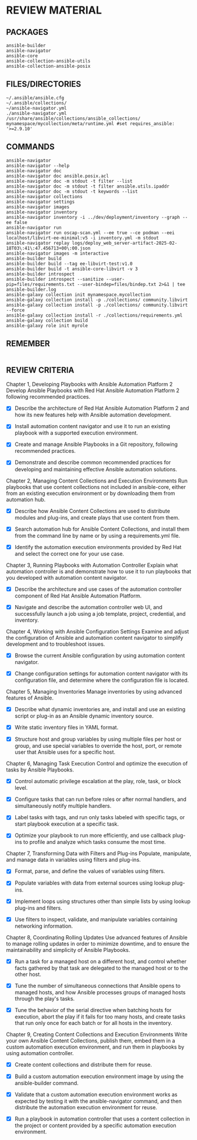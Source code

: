 # REVIEW MATERIAL

## PACKAGES

```
ansible-builder
ansible-navigator
ansible-core
ansible-collection-ansible-utils
ansible-collection-ansible-posix
```

## FILES/DIRECTORIES

```
~/.ansible/ansible.cfg
~/.ansible/collections/
~/ansible-navigator.yml
./ansible-navigator.yml
/usr/share/ansible/collections/ansible_collections/
mynamespace/mycollection/meta/runtime.yml #set requires_ansible: '>=2.9.10'

```

## COMMANDS

```
ansible-navigator
ansible-navigator --help
ansible-navigator doc
ansible-navigator doc ansible.posix.acl
ansible-navigator doc -m stdout -t filter --list
ansible-navigator doc -m stdout -t filter ansible.utils.ipaddr
ansible-navigator doc -m stdout -t keywords --list
ansible-navigator collections
ansible-navigator settings
ansible-navigator images
ansible-navigator inventory
ansible-navigator inventory -i ../dev/deployment/inventory --graph --ee false 
ansible-navigator run
ansible-navigator run oscap-scan.yml --ee true --ce podman --eei localhost/libvirt-ee-minimal:v5 -i inventory.yml -m stdout
ansible-navigator replay logs/deploy_web_server-artifact-2025-02-18T03\:41\:47.456713+00\:00.json
ansible-navigator images -m interactive
ansible-builder build
ansible-builder build --tag ee-libvirt-test:v1.0
ansible-builder build -t ansible-core-libvirt -v 3
ansible-builder introspect
ansible-builder introspect --sanitize --user-pip=files/requirements.txt --user-bindep=files/bindep.txt 2>&1 | tee ansible-builder.log
ansible-galaxy collection init mynamespace.mycollection
ansible-galaxy collection install -p ./collections/ community.libvirt
ansible-galaxy collection install -p ./collections/ community.libvirt --force
ansible-galaxy collection install -r ./collections/requirements.yml
ansible-galaxy collection build
ansible-galaxy role init myrole
```

## REMEMBER

```
```

## REVIEW CRITERIA

Chapter 1, Developing Playbooks with Ansible Automation Platform 2
Develop Ansible Playbooks with Red Hat Ansible Automation Platform 2 following recommended practices.

- [x] Describe the architecture of Red Hat Ansible Automation Platform 2 and how its new features
help with Ansible automation development.

- [x] Install automation content navigator and use it to run an existing playbook with a supported
execution environment.

- [x] Create and manage Ansible Playbooks in a Git repository, following recommended practices.

- [x] Demonstrate and describe common recommended practices for developing and maintaining
effective Ansible automation solutions.

Chapter 2, Managing Content Collections and Execution Environments
Run playbooks that use content collections not included in ansible-core, either from an existing execution environment or by downloading them from automation hub.

- [x] Describe how Ansible Content Collections are used to distribute modules and plug-ins, and
create plays that use content from them.

- [x] Search automation hub for Ansible Content Collections, and install them from the command line
by name or by using a requirements.yml file.

- [x] Identify the automation execution environments provided by Red Hat and select the correct one
for your use case.

Chapter 3, Running Playbooks with Automation Controller
Explain what automation controller is and demonstrate how to use it to run playbooks that you developed with automation content navigator.

- [x] Describe the architecture and use cases of the automation controller component of Red Hat Ansible Automation Platform.

- [x] Navigate and describe the automation controller web UI, and successfully launch a job using a job template, project, credential, and inventory.

Chapter 4, Working with Ansible Configuration Settings
Examine and adjust the configuration of Ansible and automation content navigator to simplify development and to troubleshoot issues.

- [x] Browse the current Ansible configuration by using automation content navigator.

- [x] Change configuration settings for automation content navigator with its configuration file, and determine where the configuration file is located.

Chapter 5, Managing Inventories
Manage inventories by using advanced features of Ansible.

- [x] Describe what dynamic inventories are, and install and use an existing script or plug-in as an Ansible dynamic inventory source.

- [x] Write static inventory files in YAML format.

- [x] Structure host and group variables by using multiple files per host or group, and use special variables to override the host, port, or remote user that Ansible uses for a specific host.

Chapter 6, Managing Task Execution
Control and optimize the execution of tasks by Ansible Playbooks.

- [x] Control automatic privilege escalation at the play, role, task, or block level.

- [x] Configure tasks that can run before roles or after normal handlers, and simultaneously notify multiple handlers.

- [x] Label tasks with tags, and run only tasks labeled with specific tags, or start playbook execution at a specific task.

- [x] Optimize your playbook to run more efficiently, and use callback plug-ins to profile and analyze which tasks consume the most time.

Chapter 7, Transforming Data with Filters and Plug-ins
Populate, manipulate, and manage data in variables using filters and plug-ins.

- [x] Format, parse, and define the values of variables using filters.

- [x] Populate variables with data from external sources using lookup plug-ins.

- [x] Implement loops using structures other than simple lists by using lookup plug-ins and filters.

- [x] Use filters to inspect, validate, and manipulate variables containing networking information.

Chapter 8, Coordinating Rolling Updates
Use advanced features of Ansible to manage rolling updates in order to minimize downtime, and to ensure the maintainability and simplicity of Ansible Playbooks.

- [x] Run a task for a managed host on a different host, and control whether facts gathered by that task are delegated to the managed host or to the other host.

- [x] Tune the number of simultaneous connections that Ansible opens to managed hosts, and how Ansible processes groups of managed hosts through the play's tasks.

- [x] Tune the behavior of the serial directive when batching hosts for execution, abort the play if it fails for too many hosts, and create tasks that run only once for each batch or for all hosts in the inventory.

Chapter 9, Creating Content Collections and Execution Environments
Write your own Ansible Content Collections, publish them, embed them in a custom automation
execution environment, and run them in playbooks by using automation controller.

- [x] Create content collections and distribute them for reuse.

- [x] Build a custom automation execution environment image by using the ansible-builder command.

- [x] Validate that a custom automation execution environment works as expected by testing it with the ansible-navigator command, and then distribute the automation execution environment for reuse.

- [x] Run a playbook in automation controller that uses a content collection in the project or content provided by a specific automation execution environment.
